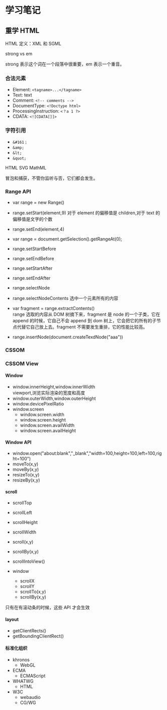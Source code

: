 # 学习笔记

## 重学 HTML

HTML 定义：XML 和 SGML

strong vs em

strong 表示这个词在一个段落中很重要，em 表示一个重音。

### 合法元素

- Element: `<tagname>...</tagname>`
- Text: text
- Comment: `<!-- comments -->`
- DocumentType: `<!Doctype html>`
- ProcessingInstruction: `<？a 1 ?>`
- CDATA: `<![CDATA[]]>`

### 字符引用

- `&#161；`
- `&amp;`
- `&lt;`
- `&quot;`

HTML SVG MathML

冒泡和捕获，不管你监听与否，它们都会发生。

### Range API

- var range = new Range()
- range.setStart(element,9)
  对于 element 的偏移值是 children,对于 text 的偏移值是文字的个数
- range.setEnd(element,4)
- var range = document.getSelection().getRangeAt(0);

- range.setStartBefore
- range.setEndBefore
- range.setStartAfter
- range.setEndAfter
- range.selectNode
- range.selectNodeContents 选中一个元素所有的内容

- var fragment = range.extractContents()  
   range 选取的内容从 DOM 树摘下来，fragment 是 node 的一个子类，它在 append 的时候，它自己不会 append 到 dom 树上，它会把它的所有的子节点代替它自己放上去。fragment 不需要发生重排，它的性能比较高。
- range.insertNode(document.createTexdNode("aaa"))

### CSSOM

### CSSOM View

#### Window

- window.innerHeight,window.innerWidth  
  viewport,浏览实际渲染的宽度和高度
- window.outerWidth,window.outerHeight
- window.devicePixelRatio
- window.screen
  - window.screen.width
  - window.screen.height
  - window.screen.availWidth
  - window.screen.availHeight

#### Window API

- window.open("about:blank","\_blank","width=100,height=100,left=100,right=100")
- moveTo(x,y)
- moveBy(x,y)
- resizeTo(x,y)
- resizeBy(x,y)

#### scroll

- scrollTop
- scrollLeft
- scrollHeight
- scrollWidth
- scroll(x,y)
- scrollBy(x,y)
- scrollIntoView()

- window
  - scrollX
  - scrollY
  - scrollTo(x,y)
  - scrollBy(x,y)

只有在有滚动条的时候，这些 API 才会生效

#### layout

- getClientRects()
- getBoundingClientRect()

#### 标准化组织

- khronos
  - WebGL
- ECMA
  - ECMAScript
- WHATWG
  - HTML
- W3C
  - webaudio
  - CG/WG
